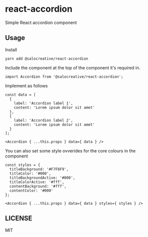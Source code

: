 # react-accordion

Simple React accordion component

## Usage

Install

```
yarn add @salocreative/react-accordion
```

Include the component at the top of the component it's required in.

```
import Accordion from '@salocreative/react-accordion';
```

Implement as follows

```
const data = [
  {
    label: 'Accordion label 1',
    content: 'Lorem ipsum dolor sit amet'
  },
  {
    label: 'Accordion label 2',
    content: 'Lorem ipsum dolor sit amet'
  }
];

<Accordion { ...this.props } data={ data } />

```

You can also set some style ovverides for the core colours in the component

```
const styles = {
  titleBackground: '#F7F8F9',
  titleColor: '#000',
  titleBackgroundActive: '#000',
  titleColorActive: '#fff',
  contentBackground: '#fff',
  contentColor: '#000'
};

<Accordion { ...this.props } data={ data } styles={ styles } />

```

## LICENSE

MIT

